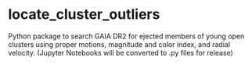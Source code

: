 # locate_cluster_outliers
Python package to search GAIA DR2 for ejected members of young open clusters using proper motions, magnitude and color index, and radial velocity. (Jupyter Notebooks will be converted to .py files for release)
